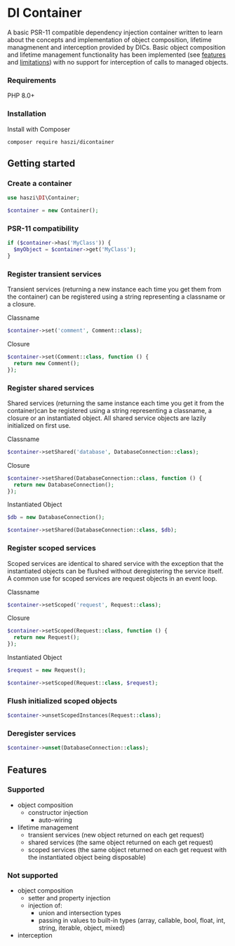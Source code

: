 # DI Container

A basic PSR-11 compatible dependency injection container written to learn about the concepts and implementation of object composition, lifetime managmenent and interception provided by DICs. Basic object composition and lifetime management functionality has been implemented (see [features](#supported) and [limitations](#not-supported)) with no support for interception of calls to managed objects.

### Requirements

PHP 8.0+

### Installation

Install with Composer

```
composer require haszi/dicontainer
```

## Getting started

### Create a container

```php
use haszi\DI\Container;

$container = new Container();
```

### PSR-11 compatibility

```php
if ($container->has('MyClass')) {
  $myObject = $container->get('MyClass');
}
```

### Register transient services

Transient services (returning a new instance each time you get them from the container) can be registered using a string representing a classname or a closure.

Classname
```php
$container->set('comment', Comment::class);
```

Closure
```php
$container->set(Comment::class, function () {
  return new Comment();
});
```

### Register shared services

Shared services (returning the same instance each time you get it from the container)can be registered using a string representing a classname, a closure or an instantiated object.
All shared service objects are lazily initialized on first use.

Classname
```php
$container->setShared('database', DatabaseConnection::class);
```

Closure
```php
$container->setShared(DatabaseConnection::class, function () {
  return new DatabaseConnection();
});
```

Instantiated Object
```php
$db = new DatabaseConnection();

$container->setShared(DatabaseConnection::class, $db);
```

### Register scoped services

Scoped services are identical to shared service with the exception that the instantiated objects can be flushed without deregistering the service itself. A common use for scoped services are request objects in an event loop.

Classname
```php
$container->setScoped('request', Request::class);
```

Closure
```php
$container->setScoped(Request::class, function () {
  return new Request();
});
```

Instantiated Object
```php
$request = new Request();

$container->setScoped(Request::class, $request);
```

### Flush initialized scoped objects

```php
$container->unsetScopedInstances(Request::class);
```

### Deregister services

```php
$container->unset(DatabaseConnection::class);
```

## Features

### Supported
- object composition
  - constructor injection
    - auto-wiring
- lifetime management
  - transient services (new object returned on each get request)
  - shared services (the same object returned on each get request)
  - scoped services (the same object returned on each get request with the instantiated object being disposable)

### Not supported
- object composition
  - setter and property injection
  - injection of:
    - union and intersection types
    - passing in values to built-in types (array, callable, bool, float, int, string, iterable, object, mixed)
- interception
